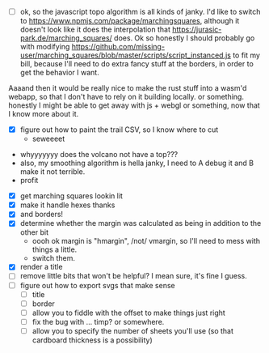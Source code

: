 

- [ ] ok, so the javascript topo algorithm is all kinds of janky. I'd like to switch to https://www.npmjs.com/package/marchingsquares, although it doesn't look like it does the interpolation that https://jurasic-park.de/marching_squares/ does. Ok so honestly I should probably go with modifying https://github.com/missing-user/marching_squares/blob/master/scripts/script_instanced.js to fit my bill, because I'll need to do extra fancy stuff at the borders, in order to get the behavior I want.



Aaaand then it would be really nice to make the rust stuff into a wasm'd webapp, so that I don't have to rely on it building locally. or something. honestly I might be able to get away with js + webgl or something, now that I know more about it.


- [x] figure out how to paint the trail CSV, so I know where to cut
	- seweeeet
- whyyyyyyy does the volcano not have a top???
- also, my smoothing algorithm is hella janky, I need to A debug it and B make it not terrible.
- profit


- [x] get marching squares lookin lit
- [x] make it handle hexes thanks
- [x] and borders!
- [x] determine whether the margin was calculated as being in addition to the other bit
	- oooh ok margin is "hmargin", /not/ vmargin, so I'll need to mess with things a little.
	- switch them.
- [x] render a title
- [ ] remove little bits that won't be helpful? I mean sure, it's fine I guess.
- [ ] figure out how to export svgs that make sense
	- [ ] title
	- [ ] border
	- [ ] allow you to fiddle with the offset to make things just right
	- [ ] fix the bug with ... timp? or somewhere.
	- [ ] allow you to specify the number of sheets you'll use (so that cardboard thickness is a possibility)
